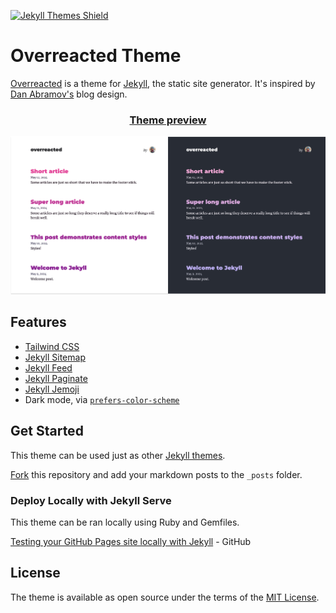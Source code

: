 
[![Jekyll Themes Shield](https://img.shields.io/badge/featured%20on-JT-red.svg)](https://jekyll-themes.com/foodgy/jekyll-overreacted)

# Overreacted Theme

[Overreacted](https://github.com/foodgy/jekyll-overreacted) is a theme for [Jekyll](http://jekyllrb.com), the static site generator. It's inspired by [Dan Abramov's](https://overreacted.io/) blog design.

<div align="center">
  <h3><a href="https://romakoch.com">Theme preview</a></h3>
  <p><img src="https://raw.githubusercontent.com/foodgy/jekyll-overreacted/main/screenshot.png"/></p>
</div>

## Features

- [Tailwind CSS](https://tailwindcss.com/)
- [Jekyll Sitemap](https://github.com/jekyll/jekyll-sitemap)
- [Jekyll Feed](https://github.com/jekyll/jekyll-feed/)
- [Jekyll Paginate](https://github.com/jekyll/jekyll-paginate)
- [Jekyll Jemoji](https://github.com/jekyll/jemoji)
- Dark mode, via [`prefers-color-scheme`](https://developer.mozilla.org/en-US/docs/Web/CSS/@media/prefers-color-scheme)

## Get Started

This theme can be used just as other [Jekyll themes](https://pages.github.com).

[Fork](https://github.com/sighingnow/jekyll-gitbook/fork) this repository and add your markdown posts to the `_posts` folder.

### Deploy Locally with Jekyll Serve

This theme can be ran locally using Ruby and Gemfiles.

[Testing your GitHub Pages site locally with Jekyll](https://docs.github.com/en/pages/setting-up-a-github-pages-site-with-jekyll/testing-your-github-pages-site-locally-with-jekyll) - GitHub

## License

The theme is available as open source under the terms of the [MIT License](https://opensource.org/licenses/MIT).
